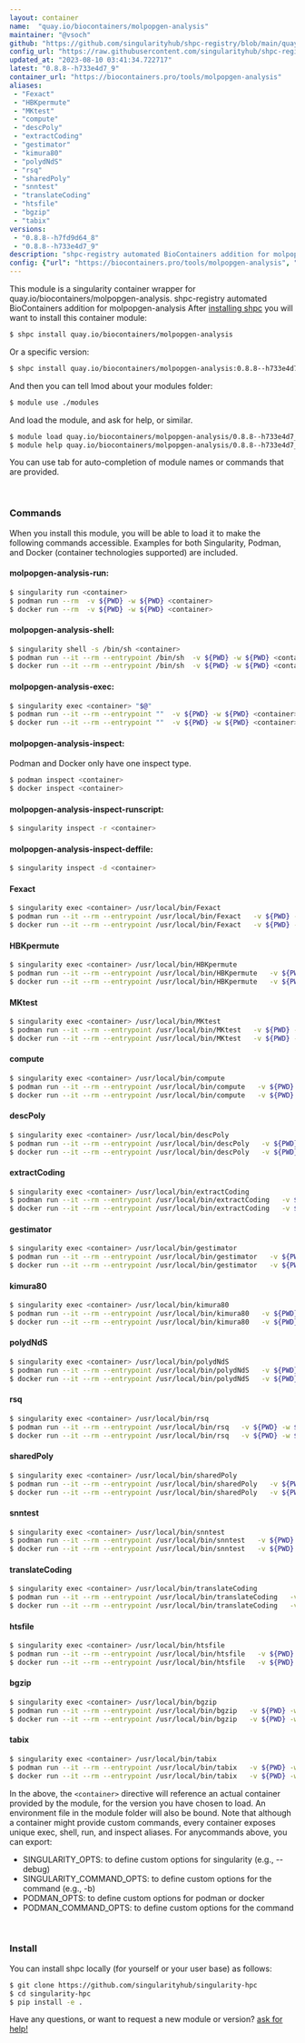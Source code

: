 ```yaml
---
layout: container
name:  "quay.io/biocontainers/molpopgen-analysis"
maintainer: "@vsoch"
github: "https://github.com/singularityhub/shpc-registry/blob/main/quay.io/biocontainers/molpopgen-analysis/container.yaml"
config_url: "https://raw.githubusercontent.com/singularityhub/shpc-registry/main/quay.io/biocontainers/molpopgen-analysis/container.yaml"
updated_at: "2023-08-10 03:41:34.722717"
latest: "0.8.8--h733e4d7_9"
container_url: "https://biocontainers.pro/tools/molpopgen-analysis"
aliases:
 - "Fexact"
 - "HBKpermute"
 - "MKtest"
 - "compute"
 - "descPoly"
 - "extractCoding"
 - "gestimator"
 - "kimura80"
 - "polydNdS"
 - "rsq"
 - "sharedPoly"
 - "snntest"
 - "translateCoding"
 - "htsfile"
 - "bgzip"
 - "tabix"
versions:
 - "0.8.8--h7fd9d64_8"
 - "0.8.8--h733e4d7_9"
description: "shpc-registry automated BioContainers addition for molpopgen-analysis"
config: {"url": "https://biocontainers.pro/tools/molpopgen-analysis", "maintainer": "@vsoch", "description": "shpc-registry automated BioContainers addition for molpopgen-analysis", "latest": {"0.8.8--h733e4d7_9": "sha256:6c167975988035ee04e95ff45b625989166a56b00e4631e62170a1a53f3a361c"}, "tags": {"0.8.8--h7fd9d64_8": "sha256:364436e67b67b7633512c1ff898aac1d3836f1608cfa230345b4394d1fbf1c0d", "0.8.8--h733e4d7_9": "sha256:6c167975988035ee04e95ff45b625989166a56b00e4631e62170a1a53f3a361c"}, "docker": "quay.io/biocontainers/molpopgen-analysis", "aliases": {"Fexact": "/usr/local/bin/Fexact", "HBKpermute": "/usr/local/bin/HBKpermute", "MKtest": "/usr/local/bin/MKtest", "compute": "/usr/local/bin/compute", "descPoly": "/usr/local/bin/descPoly", "extractCoding": "/usr/local/bin/extractCoding", "gestimator": "/usr/local/bin/gestimator", "kimura80": "/usr/local/bin/kimura80", "polydNdS": "/usr/local/bin/polydNdS", "rsq": "/usr/local/bin/rsq", "sharedPoly": "/usr/local/bin/sharedPoly", "snntest": "/usr/local/bin/snntest", "translateCoding": "/usr/local/bin/translateCoding", "htsfile": "/usr/local/bin/htsfile", "bgzip": "/usr/local/bin/bgzip", "tabix": "/usr/local/bin/tabix"}}
---
```


This module is a singularity container wrapper for quay.io/biocontainers/molpopgen-analysis.
shpc-registry automated BioContainers addition for molpopgen-analysis
After [installing shpc](#install) you will want to install this container module:


```bash
$ shpc install quay.io/biocontainers/molpopgen-analysis
```

Or a specific version:

```bash
$ shpc install quay.io/biocontainers/molpopgen-analysis:0.8.8--h733e4d7_9
```

And then you can tell lmod about your modules folder:

```bash
$ module use ./modules
```

And load the module, and ask for help, or similar.

```bash
$ module load quay.io/biocontainers/molpopgen-analysis/0.8.8--h733e4d7_9
$ module help quay.io/biocontainers/molpopgen-analysis/0.8.8--h733e4d7_9
```

You can use tab for auto-completion of module names or commands that are provided.

<br>

### Commands

When you install this module, you will be able to load it to make the following commands accessible.
Examples for both Singularity, Podman, and Docker (container technologies supported) are included.

#### molpopgen-analysis-run:

```bash
$ singularity run <container>
$ podman run --rm  -v ${PWD} -w ${PWD} <container>
$ docker run --rm  -v ${PWD} -w ${PWD} <container>
```

#### molpopgen-analysis-shell:

```bash
$ singularity shell -s /bin/sh <container>
$ podman run --it --rm --entrypoint /bin/sh  -v ${PWD} -w ${PWD} <container>
$ docker run --it --rm --entrypoint /bin/sh  -v ${PWD} -w ${PWD} <container>
```

#### molpopgen-analysis-exec:

```bash
$ singularity exec <container> "$@"
$ podman run --it --rm --entrypoint ""  -v ${PWD} -w ${PWD} <container> "$@"
$ docker run --it --rm --entrypoint ""  -v ${PWD} -w ${PWD} <container> "$@"
```

#### molpopgen-analysis-inspect:

Podman and Docker only have one inspect type.

```bash
$ podman inspect <container>
$ docker inspect <container>
```

#### molpopgen-analysis-inspect-runscript:

```bash
$ singularity inspect -r <container>
```

#### molpopgen-analysis-inspect-deffile:

```bash
$ singularity inspect -d <container>
```


#### Fexact

```bash
$ singularity exec <container> /usr/local/bin/Fexact
$ podman run --it --rm --entrypoint /usr/local/bin/Fexact   -v ${PWD} -w ${PWD} <container> -c " $@"
$ docker run --it --rm --entrypoint /usr/local/bin/Fexact   -v ${PWD} -w ${PWD} <container> -c " $@"
```


#### HBKpermute

```bash
$ singularity exec <container> /usr/local/bin/HBKpermute
$ podman run --it --rm --entrypoint /usr/local/bin/HBKpermute   -v ${PWD} -w ${PWD} <container> -c " $@"
$ docker run --it --rm --entrypoint /usr/local/bin/HBKpermute   -v ${PWD} -w ${PWD} <container> -c " $@"
```


#### MKtest

```bash
$ singularity exec <container> /usr/local/bin/MKtest
$ podman run --it --rm --entrypoint /usr/local/bin/MKtest   -v ${PWD} -w ${PWD} <container> -c " $@"
$ docker run --it --rm --entrypoint /usr/local/bin/MKtest   -v ${PWD} -w ${PWD} <container> -c " $@"
```


#### compute

```bash
$ singularity exec <container> /usr/local/bin/compute
$ podman run --it --rm --entrypoint /usr/local/bin/compute   -v ${PWD} -w ${PWD} <container> -c " $@"
$ docker run --it --rm --entrypoint /usr/local/bin/compute   -v ${PWD} -w ${PWD} <container> -c " $@"
```


#### descPoly

```bash
$ singularity exec <container> /usr/local/bin/descPoly
$ podman run --it --rm --entrypoint /usr/local/bin/descPoly   -v ${PWD} -w ${PWD} <container> -c " $@"
$ docker run --it --rm --entrypoint /usr/local/bin/descPoly   -v ${PWD} -w ${PWD} <container> -c " $@"
```


#### extractCoding

```bash
$ singularity exec <container> /usr/local/bin/extractCoding
$ podman run --it --rm --entrypoint /usr/local/bin/extractCoding   -v ${PWD} -w ${PWD} <container> -c " $@"
$ docker run --it --rm --entrypoint /usr/local/bin/extractCoding   -v ${PWD} -w ${PWD} <container> -c " $@"
```


#### gestimator

```bash
$ singularity exec <container> /usr/local/bin/gestimator
$ podman run --it --rm --entrypoint /usr/local/bin/gestimator   -v ${PWD} -w ${PWD} <container> -c " $@"
$ docker run --it --rm --entrypoint /usr/local/bin/gestimator   -v ${PWD} -w ${PWD} <container> -c " $@"
```


#### kimura80

```bash
$ singularity exec <container> /usr/local/bin/kimura80
$ podman run --it --rm --entrypoint /usr/local/bin/kimura80   -v ${PWD} -w ${PWD} <container> -c " $@"
$ docker run --it --rm --entrypoint /usr/local/bin/kimura80   -v ${PWD} -w ${PWD} <container> -c " $@"
```


#### polydNdS

```bash
$ singularity exec <container> /usr/local/bin/polydNdS
$ podman run --it --rm --entrypoint /usr/local/bin/polydNdS   -v ${PWD} -w ${PWD} <container> -c " $@"
$ docker run --it --rm --entrypoint /usr/local/bin/polydNdS   -v ${PWD} -w ${PWD} <container> -c " $@"
```


#### rsq

```bash
$ singularity exec <container> /usr/local/bin/rsq
$ podman run --it --rm --entrypoint /usr/local/bin/rsq   -v ${PWD} -w ${PWD} <container> -c " $@"
$ docker run --it --rm --entrypoint /usr/local/bin/rsq   -v ${PWD} -w ${PWD} <container> -c " $@"
```


#### sharedPoly

```bash
$ singularity exec <container> /usr/local/bin/sharedPoly
$ podman run --it --rm --entrypoint /usr/local/bin/sharedPoly   -v ${PWD} -w ${PWD} <container> -c " $@"
$ docker run --it --rm --entrypoint /usr/local/bin/sharedPoly   -v ${PWD} -w ${PWD} <container> -c " $@"
```


#### snntest

```bash
$ singularity exec <container> /usr/local/bin/snntest
$ podman run --it --rm --entrypoint /usr/local/bin/snntest   -v ${PWD} -w ${PWD} <container> -c " $@"
$ docker run --it --rm --entrypoint /usr/local/bin/snntest   -v ${PWD} -w ${PWD} <container> -c " $@"
```


#### translateCoding

```bash
$ singularity exec <container> /usr/local/bin/translateCoding
$ podman run --it --rm --entrypoint /usr/local/bin/translateCoding   -v ${PWD} -w ${PWD} <container> -c " $@"
$ docker run --it --rm --entrypoint /usr/local/bin/translateCoding   -v ${PWD} -w ${PWD} <container> -c " $@"
```


#### htsfile

```bash
$ singularity exec <container> /usr/local/bin/htsfile
$ podman run --it --rm --entrypoint /usr/local/bin/htsfile   -v ${PWD} -w ${PWD} <container> -c " $@"
$ docker run --it --rm --entrypoint /usr/local/bin/htsfile   -v ${PWD} -w ${PWD} <container> -c " $@"
```


#### bgzip

```bash
$ singularity exec <container> /usr/local/bin/bgzip
$ podman run --it --rm --entrypoint /usr/local/bin/bgzip   -v ${PWD} -w ${PWD} <container> -c " $@"
$ docker run --it --rm --entrypoint /usr/local/bin/bgzip   -v ${PWD} -w ${PWD} <container> -c " $@"
```


#### tabix

```bash
$ singularity exec <container> /usr/local/bin/tabix
$ podman run --it --rm --entrypoint /usr/local/bin/tabix   -v ${PWD} -w ${PWD} <container> -c " $@"
$ docker run --it --rm --entrypoint /usr/local/bin/tabix   -v ${PWD} -w ${PWD} <container> -c " $@"
```



In the above, the `<container>` directive will reference an actual container provided
by the module, for the version you have chosen to load. An environment file in the
module folder will also be bound. Note that although a container
might provide custom commands, every container exposes unique exec, shell, run, and
inspect aliases. For anycommands above, you can export:

 - SINGULARITY_OPTS: to define custom options for singularity (e.g., --debug)
 - SINGULARITY_COMMAND_OPTS: to define custom options for the command (e.g., -b)
 - PODMAN_OPTS: to define custom options for podman or docker
 - PODMAN_COMMAND_OPTS: to define custom options for the command

<br>

### Install

You can install shpc locally (for yourself or your user base) as follows:

```bash
$ git clone https://github.com/singularityhub/singularity-hpc
$ cd singularity-hpc
$ pip install -e .
```

Have any questions, or want to request a new module or version? [ask for help!](https://github.com/singularityhub/singularity-hpc/issues)